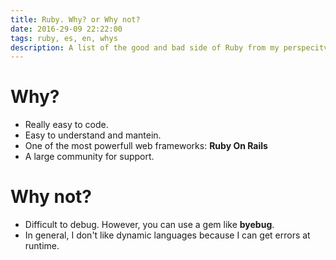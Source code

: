 ```yaml
---
title: Ruby. Why? or Why not?
date: 2016-29-09 22:22:00
tags: ruby, es, en, whys
description: A list of the good and bad side of Ruby from my perspecitve.
---
```


# Why?
- Really easy to code.
- Easy to understand and mantein.
- One of the most powerfull web frameworks: **Ruby On Rails**
- A large community for support.

# Why not?
- Difficult to debug. However, you can use a gem like **byebug**.
- In general, I don't like dynamic languages because I can get errors at runtime.

